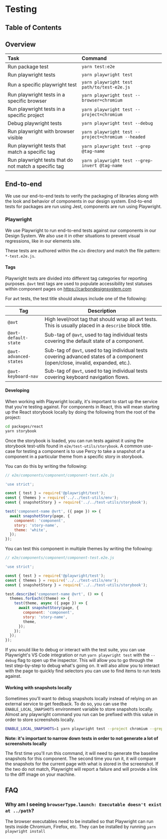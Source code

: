 # Testing

<!-- prettier-ignore-start -->
<!-- START doctoc generated TOC please keep comment here to allow auto update -->
<!-- DON'T EDIT THIS SECTION, INSTEAD RE-RUN doctoc TO UPDATE -->

## Table of Contents

<!-- END doctoc generated TOC please keep comment here to allow auto update --> <!-- prettier-ignore-end -->

## Overview

| Task                                                  | Command                                            |
| :---------------------------------------------------- | :------------------------------------------------- |
| Run package test                                      | `yarn test:e2e`                                    |
| Run playwright tests                                  | `yarn playwright test`                             |
| Run a specific playwright test                        | `yarn playwright test path/to/test-e2e.js`         |
| Run playwright tests in a specific browser            | `yarn playwright test --browser=chromium`          |
| Run playwright tests in a specific project            | `yarn playwright test --project=chromium`          |
| Debug playwright tests                                | `yarn playwright test --debug`                     |
| Run playwright with browser visible                   | `yarn playwright test --project=chromium --headed` |
| Run playwright tests that match a specific tag        | `yarn playwright test --grep @tag-name`            |
| Run playwright tests that do not match a specific tag | `yarn playwright test --grep-invert @tag-name`     |

## End-to-end

We use our end-to-end tests to verify the packaging of libraries along with the
look and behavior of components in our design system. End-to-end tests for
packages are run using Jest, components are run using Playwright.

### Playwright

We use Playwright to run end-to-end tests against our components in our Design
System. We also use it in other situations to prevent visual regressions, like
in our elements site.

These tests are authored within the `e2e` directory and match the file pattern:
`*-test.e2e.js`.

#### Tags

Playwright tests are divided into different tag categories for reporting
purposes. `@avt` test tags are used to populate accessibility test statuses
within component pages on https://carbondesignsystem.com

For avt tests, the test title should always include one of the following:

| Tag                    | Description                                                                                                                    |
| ---------------------- | ------------------------------------------------------------------------------------------------------------------------------ |
| `@avt`                 | High level/root tag that should wrap all avt tests. This is usually placed in a `describe` block title.                        |
| `@avt-default-state`   | Sub-tag of `@avt`, used to tag individual tests covering the default state of a component.                                     |
| `@avt-advanced-states` | Sub-tag of `@avt`, used to tag individual tests covering advanced states of a component (open/close, invalid, expanded, etc.). |
| `@avt-keyboard-nav`    | Sub-tag of `@avt`, used to tag individual tests covering keyboard navigation flows.                                            |

#### Developing

When working with Playwright locally, it's important to start up the service
that you're testing against. For components in React, this will mean starting up
the React storybook locally by doing the following from the root of the project:

```bash
cd packages/react
yarn storybook
```

Once the storybook is loaded, you can run tests against it using the storybook
test-utils found in `e2e/test-utils/storybook`. A common use-case for testing a
component is to use Percy to take a snapshot of a component in a particular
theme from a specific story in storybook.

You can do this by writing the following:

```js
// e2e/components/component/component-test.e2e.js

'use strict';

const { test } = require('@playwright/test');
const { themes } = require('../../test-utils/env');
const { snapshotStory } = require('../../test-utils/storybook');

test('component-name @vrt', ({ page }) => {
  await snapshotStory(page, {
    component: 'component',
    story: 'story-name',
    theme: 'white',
  });
});
```

You can test this component in multiple themes by writing the following:

```js
// e2e/components/component/component-test.e2e.js

'use strict';

const { test } = require('@playwright/test');
const { themes } = require('../../test-utils/env');
const { snapshotStory } = require('../../test-utils/storybook');

test.describe('component-name @vrt', () => {
  themes.forEach((theme) => {
    test(theme, async ({ page }) => {
      await snapshotStory(page, {
        component: 'component',
        story: 'story-name',
        theme,
      });
    });
  });
});
```

If you would like to debug or interact with the test suite, you can use
Playwright's VS Code integration or run `yarn playwright test` with the
`--debug` flag to open up the inspector. This will allow you to go through the
test step-by-step to debug what's going on. It will also allow you to interact
with the page to quickly find selectors you can use to find items to run tests
against.

#### Working with snapshots locally

Sometimes you'll want to debug snapshots locally instead of relying on an
external service to get feedback. To do so, you can use the
`ENABLE_LOCAL_SNAPSHOTS` environment variable to store snapshots locally. Almost
any playwright command you run can be prefixed with this value in order to store
screenshots locally.

```bash
ENABLE_LOCAL_SNAPSHOTS=1 yarn playwright test --project chromium --grep @vrt component-test.e2e.js
```

**Note: it's important to narrow down tests in order to not generate a lot of
screenshots locally**

The first time you'll run this command, it will need to generate the baseline
snapshots for this component. The second time you run it, it will compare the
snapshots for the current page with what is stored in the screenshot. If the two
do not match, Playwright will report a failure and will provide a link to the
diff image on your machine.

## FAQ

### Why am I seeing `browserType.launch: Executable doesn't exist at ../path`?

The browser executables need to be installed so that Playwright can run tests
inside Chromium, Firefox, etc. They can be installed by running
`yarn playwright install`
